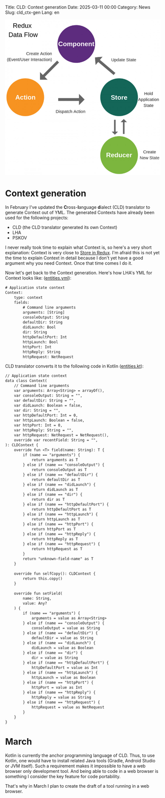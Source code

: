 Title: CLD: Context generation
Date: 2025-03-11 00:00
Category: News
Slug: cld_ctx-gen
Lang: en

![splash][splash]

# Context generation

In February I've updated the **C**ross-**l**anguage **d**ialect (CLD) translator to
generate Context out of YML. The generated Contexts have already been
used for the following projects:

* CLD (the CLD translator generated its own Context)
* LHA
* PSKOV

I never really took time to explain what Context is, so here's
a very short explanation: Context is very close to
[Store in Redux][store]. I'm afraid this is not yet the time
to explain Context in detail because I don't yet have a good
argument why you need Context. Once that time comes I do it.

Now let's get back to the Context generation. Here's how LHA's YML for Context looks like: ([entities.yml][entities]):

```
# Application state context
Context:
    type: context
    fields:
        # Command line arguments
        arguments: [String]
        consoleOutput: String
        defaultDir: String
        didLaunch: Bool
        dir: String
        httpDefaultPort: Int
        httpLaunch: Bool
        httpPort: Int
        httpReply: String
        httpRequest: NetRequest
```

CLD translator converts it to the following code in Kotlin ([entities.kt][entities-result]):

```
// Application state context
data class Context(
    // Command line arguments
    var arguments: Array<String> = arrayOf(),
    var consoleOutput: String = "",
    var defaultDir: String = "",
    var didLaunch: Boolean = false,
    var dir: String = "",
    var httpDefaultPort: Int = 0,
    var httpLaunch: Boolean = false,
    var httpPort: Int = 0,
    var httpReply: String = "",
    var httpRequest: NetRequest = NetRequest(),
    override var recentField: String = "",
): CLDContext {
    override fun <T> field(name: String): T {
        if (name == "arguments") {
            return arguments as T
        } else if (name == "consoleOutput") {
            return consoleOutput as T
        } else if (name == "defaultDir") {
            return defaultDir as T
        } else if (name == "didLaunch") {
            return didLaunch as T
        } else if (name == "dir") {
            return dir as T
        } else if (name == "httpDefaultPort") {
            return httpDefaultPort as T
        } else if (name == "httpLaunch") {
            return httpLaunch as T
        } else if (name == "httpPort") {
            return httpPort as T
        } else if (name == "httpReply") {
            return httpReply as T
        } else if (name == "httpRequest") {
            return httpRequest as T
        }
        return "unknown-field-name" as T
    }

    override fun selfCopy(): CLDContext {
        return this.copy()
    }

    override fun setField(
        name: String,
        value: Any?
    ) {
        if (name == "arguments") {
            arguments = value as Array<String>
        } else if (name == "consoleOutput") {
            consoleOutput = value as String
        } else if (name == "defaultDir") {
            defaultDir = value as String
        } else if (name == "didLaunch") {
            didLaunch = value as Boolean
        } else if (name == "dir") {
            dir = value as String
        } else if (name == "httpDefaultPort") {
            httpDefaultPort = value as Int
        } else if (name == "httpLaunch") {
            httpLaunch = value as Boolean
        } else if (name == "httpPort") {
            httpPort = value as Int
        } else if (name == "httpReply") {
            httpReply = value as String
        } else if (name == "httpRequest") {
            httpRequest = value as NetRequest
        }
    }
}
```

# March

Kotlin is currently the anchor programming language of CLD. Thus, to use Kotlin,
one would have to install related Java tools (Gradle, Android Studio or JVM itself).
Such a requirement makes it impossible to have a web browser only development
tool. And being able to code in a web browser is something I consider the
key feature for code portability.

That's why in March I plan to create the draft of a tool running in a web browser.

[entities]: https://github.com/OGStudio/local-host-access/blob/main/cld/entities.yml
[entities-result]: https://github.com/OGStudio/local-host-access/blob/main/src/entities.kt#L3
[splash]: ../../images/2025-03_redux-data-flow.jpg
[store]: https://redux.js.org/introduction/getting-started#basic-example
